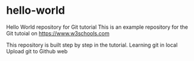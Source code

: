 # hello-world
Hello World repository for Git tutorial
This is an example repository for the Git tutoial on https://www.w3schools.com

This repository is built step by step in the tutorial.
Learning git in local
Upload git to Github web
